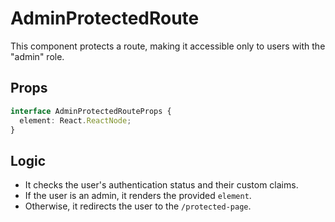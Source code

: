 # AdminProtectedRoute

This component protects a route, making it accessible only to users with the "admin" role.

## Props

```typescript
interface AdminProtectedRouteProps {
  element: React.ReactNode;
}
```

## Logic

- It checks the user's authentication status and their custom claims.
- If the user is an admin, it renders the provided `element`.
- Otherwise, it redirects the user to the `/protected-page`.
